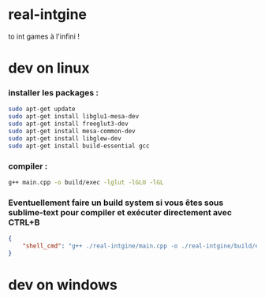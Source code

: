 # real-intgine
to int games à l'infini !

# dev on linux
### installer les packages :
```bash
sudo apt-get update
sudo apt-get install libglu1-mesa-dev
sudo apt-get install freeglut3-dev
sudo apt-get install mesa-common-dev
sudo apt-get install libglew-dev
sudo apt-get install build-essential gcc
```
### compiler :
```bash
g++ main.cpp -o build/exec -lglut -lGLU -lGL
```

### Eventuellement faire un build system si vous êtes sous sublime-text pour compiler et exécuter directement avec CTRL+B
```json
{
	"shell_cmd": "g++ ./real-intgine/main.cpp -o ./real-intgine/build/exec -lglut -lGLU -lGL; ./real-intgine/build/exec"
}
```

 # dev on windows
 ###